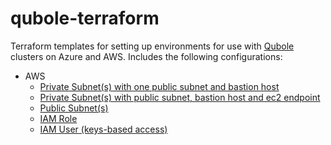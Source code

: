 # qubole-terraform
Terraform templates for setting up environments for use with [Qubole](https://www.qubole.com) clusters on Azure and AWS.
Includes the following configurations:
* AWS
  * [Private Subnet(s) with one public subnet and bastion host](aws/private-subnet/default)
  * [Private Subnet(s) with public subnet, bastion host and ec2 endpoint](aws/private-subnet/with-ec2-endpoint)
  * [Public Subnet(s)](aws/public-subnet)
  * [IAM Role](aws/iam-role)
  * [IAM User (keys-based access)](aws/iam-user)
